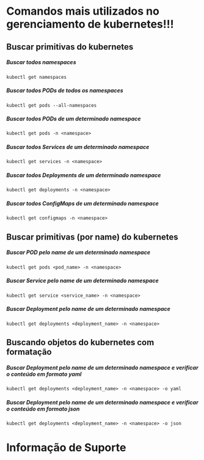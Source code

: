 # Comandos mais utilizados no gerenciamento de kubernetes!!!

## Buscar primitivas do kubernetes

##### Buscar todos namespaces
```shell script
kubectl get namespaces
```

##### Buscar todos PODs de todos os namespaces
```shell script
kubectl get pods --all-namespaces
```

##### Buscar todos PODs de um determinado namespace
```shell script
kubectl get pods -n <namespace>
```

##### Buscar todos Services de um determinado namespace
```shell script
kubectl get services -n <namespace>
```

##### Buscar todos Deployments de um determinado namespace
```shell script
kubectl get deployments -n <namespace>
```

##### Buscar todos ConfigMaps de um determinado namespace
```shell script
kubectl get configmaps -n <namespace>
```

## Buscar primitivas (por name) do kubernetes

##### Buscar POD pelo name de um determinado namespace
 
```shell script
kubectl get pods <pod_name> -n <namespace>
```

##### Buscar Service pelo name de um determinado namespace
 
```shell script
kubectl get service <service_name> -n <namespace>
```

##### Buscar Deployment pelo name de um determinado namespace
 
```shell script
kubectl get deployments <deployment_name> -n <namespace>
```

## Buscando objetos do kubernetes com formatação

##### Buscar Deployment pelo name de um determinado namespace e verificar o conteúdo em formato yaml
 
```shell script
kubectl get deployments <deployment_name> -n <namespace> -o yaml
```

##### Buscar Deployment pelo name de um determinado namespace e verificar o conteúdo em formato json
 
```shell script
kubectl get deployments <deployment_name> -n <namespace> -o json
```






# Informação de Suporte
